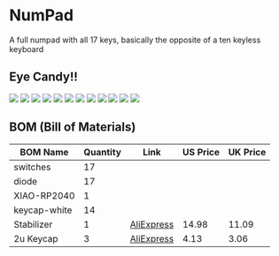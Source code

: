 # NumPad
A full numpad with all 17 keys, basically the opposite of a ten keyless keyboard

## Eye Candy!!

![](Images/Screenshot%202025-08-31%20003703.png)
![](Images/Screenshot%202025-08-31%20003709.png)
![](Images/Screenshot%202025-08-31%20003719.png)
![](Images/Screenshot%202025-08-31%20003724.png)
![](Images/Screenshot%202025-08-31%20003730.png)
![](Images/Screenshot%202025-08-31%20003741.png)
![](Images/Screenshot%202025-08-31%20003757.png)
![](Images/Screenshot%202025-08-31%20003807.png)
![](Images/Screenshot%202025-08-31%20003815.png)
![](Images/Screenshot%202025-08-31%20003829.png)
![](Images/Screenshot%202025-08-29%20113353.png)
![](Images/Screenshot%202025-08-29%20113408.png)

## BOM (Bill of Materials)

| BOM Name     | Quantity | Link | US Price | UK Price |
| ------------ | -------- | ---- | -------- | -------- |
| switches     | 17       |      |          |          |
| diode        | 17       |      |          |          |
| XIAO-RP2040  | 1        |      |          |          |
| keycap-white | 14       |      |          |          |
| Stabilizer   | 1        | [AliExpress](https://www.aliexpress.com/item/32890298703.html) |   14.98       |   11.09       |
| 2u Keycap    | 3       |  [AliExpress](https://www.aliexpress.com/item/1005008632794638.html)    |  4.13    |   3.06   |

